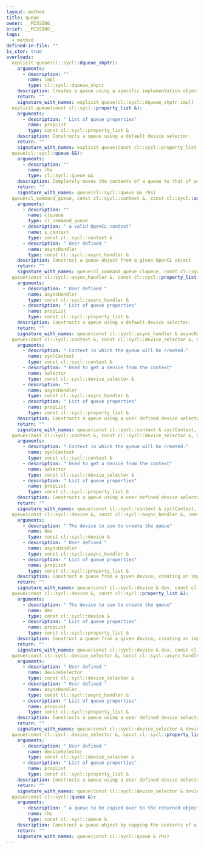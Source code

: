 ```yaml
---
layout: method
title: queue
owner: __MISSING__
brief: __MISSING__
tags:
  - method
defined-in-file: ""
is_ctor: true
overloads:
  explicit queue(cl::sycl::dqueue_shptr):
    arguments:
      - description: ""
        name: impl
        type: cl::sycl::dqueue_shptr
    description: Creates a queue using a specific implementation object.
    return: ""
    signature_with_names: explicit queue(cl::sycl::dqueue_shptr impl)
  explicit queue(const cl::sycl::property_list &):
    arguments:
      - description: " List of queue properties"
        name: propList
        type: const cl::sycl::property_list &
    description: Constructs a queue using a default device selector.
    return: ""
    signature_with_names: explicit queue(const cl::sycl::property_list & propList)
  queue(cl::sycl::queue &&):
    arguments:
      - description: ""
        name: rhs
        type: cl::sycl::queue &&
    description: Completely moves the contents of a queue to that of another queue.
    return: ""
    signature_with_names: queue(cl::sycl::queue && rhs)
  queue(cl_command_queue, const cl::sycl::context &, const cl::sycl::async_handler &):
    arguments:
      - description: ""
        name: clqueue
        type: cl_command_queue
      - description: " a valid OpenCL context"
        name: s_context
        type: const cl::sycl::context &
      - description: " User defined "
        name: asyncHandler
        type: const cl::sycl::async_handler &
    description: Construct a queue object from a given OpenCL object
    return: ""
    signature_with_names: queue(cl_command_queue clqueue, const cl::sycl::context & s_context, const cl::sycl::async_handler & asyncHandler)
  queue(const cl::sycl::async_handler &, const cl::sycl::property_list &):
    arguments:
      - description: " User defined "
        name: asyncHandler
        type: const cl::sycl::async_handler &
      - description: " List of queue properties"
        name: propList
        type: const cl::sycl::property_list &
    description: Constructs a queue using a default device selector.
    return: ""
    signature_with_names: queue(const cl::sycl::async_handler & asyncHandler, const cl::sycl::property_list & propList)
  queue(const cl::sycl::context &, const cl::sycl::device_selector &, const cl::sycl::async_handler &, const cl::sycl::property_list &):
    arguments:
      - description: " Context in which the queue will be created."
        name: syclContext
        type: const cl::sycl::context &
      - description: " Used to get a device from the context"
        name: selector
        type: const cl::sycl::device_selector &
      - description: ""
        name: asyncHandler
        type: const cl::sycl::async_handler &
      - description: " List of queue properties"
        name: propList
        type: const cl::sycl::property_list &
    description: Constructs a queue using a user defined device selector against a specific context. The device selector to get the device to construct the queue.
    return: ""
    signature_with_names: queue(const cl::sycl::context & syclContext, const cl::sycl::device_selector & selector, const cl::sycl::async_handler & asyncHandler, const cl::sycl::property_list & propList)
  queue(const cl::sycl::context &, const cl::sycl::device_selector &, const cl::sycl::property_list &):
    arguments:
      - description: " Context in which the queue will be created."
        name: syclContext
        type: const cl::sycl::context &
      - description: " Used to get a device from the context"
        name: selector
        type: const cl::sycl::device_selector &
      - description: " List of queue properties"
        name: propList
        type: const cl::sycl::property_list &
    description: Constructs a queue using a user defined device selector against a specific context. The device selector to get the device to construct the queue.
    return: ""
    signature_with_names: queue(const cl::sycl::context & syclContext, const cl::sycl::device_selector & selector, const cl::sycl::property_list & propList)
  queue(const cl::sycl::device &, const cl::sycl::async_handler &, const cl::sycl::property_list &):
    arguments:
      - description: " The device to use to create the queue"
        name: dev
        type: const cl::sycl::device &
      - description: " User defined "
        name: asyncHandler
        type: const cl::sycl::async_handler &
      - description: " List of queue properties"
        name: propList
        type: const cl::sycl::property_list &
    description: Construct a queue from a given device, creating an implicit context in the process.
    return: ""
    signature_with_names: queue(const cl::sycl::device & dev, const cl::sycl::async_handler & asyncHandler, const cl::sycl::property_list & propList)
  queue(const cl::sycl::device &, const cl::sycl::property_list &):
    arguments:
      - description: " The device to use to create the queue"
        name: dev
        type: const cl::sycl::device &
      - description: " List of queue properties"
        name: propList
        type: const cl::sycl::property_list &
    description: Construct a queue from a given device, creating an implicit context in the process.
    return: ""
    signature_with_names: queue(const cl::sycl::device & dev, const cl::sycl::property_list & propList)
  queue(const cl::sycl::device_selector &, const cl::sycl::async_handler &, const cl::sycl::property_list &):
    arguments:
      - description: " User defined "
        name: deviceSelector
        type: const cl::sycl::device_selector &
      - description: " User defined "
        name: asyncHandler
        type: const cl::sycl::async_handler &
      - description: " List of queue properties"
        name: propList
        type: const cl::sycl::property_list &
    description: Constructs a queue using a user defined device selector. The device selector constructor to get the device to construct the queue.
    return: ""
    signature_with_names: queue(const cl::sycl::device_selector & deviceSelector, const cl::sycl::async_handler & asyncHandler, const cl::sycl::property_list & propList)
  queue(const cl::sycl::device_selector &, const cl::sycl::property_list &):
    arguments:
      - description: " User defined "
        name: deviceSelector
        type: const cl::sycl::device_selector &
      - description: " List of queue properties"
        name: propList
        type: const cl::sycl::property_list &
    description: Constructs a queue using a user defined device selector. The device selector constructor to get the device to construct the queue.
    return: ""
    signature_with_names: queue(const cl::sycl::device_selector & deviceSelector, const cl::sycl::property_list & propList)
  queue(const cl::sycl::queue &):
    arguments:
      - description: " a queue to be copied over to the returned object"
        name: rhs
        type: const cl::sycl::queue &
    description: Construct a queue object by copying the contents of a given queue object.
    return: ""
    signature_with_names: queue(const cl::sycl::queue & rhs)
---
```


